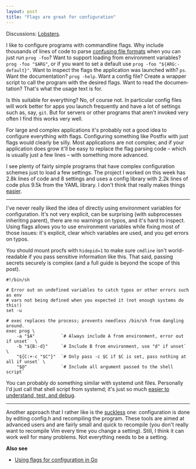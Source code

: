 ```yaml
---
layout: post
title: "Flags are great for configuration"
---
```


<div class="hatnote">
Discussions:
<a href="https://lobste.rs/s/tm1vwk/flags_are_great_for_configuration">Lobsters</a>.
</div>

I like to configure programs with commandline flags. Why include thousands of
lines of code to parse [confusing file formats][yaml] when you can just run
`prog -foo`? Want to support loading from environment variables? `prog -foo
"$ARG"`, or if you want to set a default use `prog -foo "${ARG:-default}"`. Want
to inspect the flags the application was launched with? `ps`. Want the
documentation? `prog -help`. Want a config file? Create a wrapper script to call
the program with the desired flags. Want to read the documen­ta­tion? That's what
the usage text is for.

Is this suitable for everything? No, of course not. In particular config files
will work better for apps you launch frequently and have a lot of settings such
as, say, `git`. But for servers or other programs that aren't invoked very often
I find this works very well.

For large and complex applications it's probably not a good idea to configure
everything with flags. Configuring something like Postfix with just flags would
clearly be silly. Most applications are not complex; and if your application
does grow it'll be easy to replace the flag parsing code – which is usually just
a few lines – with something more advanced.

I see plenty of fairly simple programs that have complex configuration schemes
just to load a few settings.
The project I worked on this week has 2.8k lines of code and 8 settings and uses
a config library with 2.2k lines of code plus 9.5k from the YAML library. I
don't think that really makes things [easier][easy].

---

I've never really liked the idea of directly using environment variables for
configuration. It's not very explicit, can be surprising (with subprocesses
inheriting parent), there are no warnings on typos, and it's hard to inspect.
Using flags allows you to use environment variables while fixing most of those
issues: it's explicit, clear which variables are used, and you get errors on
typos.

<aside>You should mount procfs with <code>hidepid=1</code> to make sure
<code>cmdline</code> isn't world-readable if you pass sensitive information like
this. That said, passing secrets securely is complex (and a full guide is beyond
the scope of this post).</aside>

    #!/bin/sh

    # Error out on undefined variables to catch typos or other errors such as env
    # vars not being defined when you expected it (not enough systems do this!)
    set -u

    # exec replaces the process; prevents needless /bin/sh from dangling around.
    exec prog \
        -a "$A"          `# Always include A from environment, error out if unset`  \
        -b "${B:-d}"     `# Include B from environment, use "d" if unset` \
        "${C:+-c "$C"}"  `# Only pass -c $C if $C is set, pass nothing at all if unset` \
        "$@"             `# Include all argument passed to the shell script`

You can probably do something similar with systemd unit files. Personally I'd
just call that shell script from systemd; it's just so much [easier to
understand, test, and debug][easy].

---

Another approach that I rather like is the [suckless](https://suckless.org/)
one: configuration is done by editing config.h and recompiling the program.
These tools are aimed at advanced users and are fairly small and quick to
recompile (you don't really want to recompile Vim every time you change a
setting). Still, I think it can work well for many problems. Not everything
needs to be a setting.

<div class="postscript"><strong>Also see</strong>
<ul>
<li><a href="/flags-config-go.html">Using flags for configuration in Go</a></li>
</ul></div>

[easy]: /easy.html
[yaml]: /yaml-config.html
[json]: /json-config.html
[sconfig]: https://github.com/arp242/sconfig
